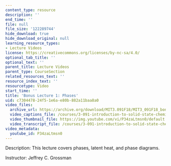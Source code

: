 ```yaml
---
content_type: resource
description: ''
end_time: ''
file: null
file_size: '122289744'
hide_download: true
hide_download_original: null
learning_resource_types:
- Lecture Videos
license: https://creativecommons.org/licenses/by-nc-sa/4.0/
optional_tab_title: ''
optional_text: ''
parent_title: Lecture Videos
parent_type: CourseSection
related_resources_text: ''
resource_index_text: ''
resourcetype: Video
start_time: ''
title: 'Bonus Lecture 1: Phases'
uid: c7304478-24f5-1e6a-e80b-882a11baa8a0
video_files:
  archive_url: https://archive.org/download/MIT3.091F18/MIT3_091F18_bonus_lec01_300k.mp4
  video_captions_file: /courses/3-091-introduction-to-solid-state-chemistry-fall-2018/P34zaLtmsn0_captions.webvtt
  video_thumbnail_file: https://img.youtube.com/vi/P34zaLtmsn0/default.jpg
  video_transcript_file: /courses/3-091-introduction-to-solid-state-chemistry-fall-2018/P34zaLtmsn0_transcript.pdf
video_metadata:
  youtube_id: P34zaLtmsn0
---
```


Description: This lecture covers phases, latent heat, and phase diagrams.

Instructor: Jeffrey C. Grossman

